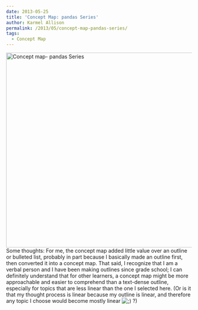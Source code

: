 ```yaml
---
date: 2013-05-25
title: 'Concept Map: pandas Series'
author: Karmel Allison
permalink: /2013/05/concept-map-pandas-series/
tags:
  - Concept Map
---
```

[<img class="alignnone size-large wp-image-2779" alt="Concept map- pandas Series" src="http://teaching.software-carpentry.org/wp-content/uploads/2013/05/Concept-map-pandas-Series-1024x765.png" width="707" height="528" />][1]Some thoughts: For me, the concept map added little value over an outline or bulleted list, probably in part because I basically made an outline first, then converted it into a concept map. That said, I recognize that I am a verbal person and I have been making outlines since grade school; I can definitely understand that for other learners, a concept map might be more approachable and easier to comprehend than a text-dense outline, especially for topics that are less linear than the one I selected here. (Or is it that my thought process is linear because my outline is linear, and therefore any topic I choose would become mostly linear <img src="http://localhost:8080/wp-includes/images/smilies/icon_wink.gif" alt=";)" class="wp-smiley" /> ?)

 [1]: http://teaching.software-carpentry.org/wp-content/uploads/2013/05/Concept-map-pandas-Series.png
